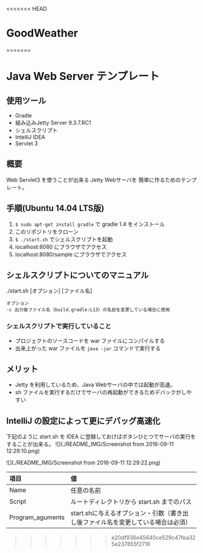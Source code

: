 <<<<<<< HEAD
# GoodWeather
=======
# Java Web Server テンプレート

## 使用ツール
- Gradle
- 組み込みJetty Server 9.3.7.RC1
- シェルスクリプト
- IntelliJ IDEA
- Servlet 3

## 概要

Web Servlet3 を使うことが出来る Jetty Webサーバを
簡単に作るためのテンプレート。

## 手順(Ubuntu 14.04 LTS版)
1. `$ sudo apt-get install gradle` で 
gradle 1.4 をインストール
2. このリポジトリをクローン
3. `$ ./start.sh` でシェルスクリプトを起動
4. localhost:8080 にブラウザでアクセス
5. localhost:8080/sample にブラウザでアクセス

## シェルスクリプトについてのマニュアル

./start.sh [オプション] [ファイル名]

    オプション    
    -c 出力後ファイル名（build.gradle:L13）の名前を変更している場合に使用

### シェルスクリプトで実行していること

- プロジェクトのソースコードを war ファイルにコンパイルする
- 出来上がった war ファイルを `java -jar` コマンドで実行する

## メリット

- Jetty を利用しているため、Java Webサーバの中では起動が高速。
- sh ファイルを実行するだけでサーバの再起動ができるためデバックがしやすい

## IntelliJ の設定によって更にデバッグ高速化

下記のように start.sh を IDEA に登録しておけばボタンひとつでサーバの実行をすることが出来る。
![](./README_IMG/Screenshot from 2016-09-11 12:29:10.png)

![](./README_IMG/Screenshot from 2016-09-11 12:29:22.png)

|項目|値|
|:---|:---|
|Name|任意の名前|
|Script|ルートディレクトリから start.sh までのパス|
|Program_aguments|start.shに与えるオプション・引数（書き出し後ファイル名を変更している場合は必須）|
>>>>>>> e20df936e45640ce529c47fea325e237855f2716
